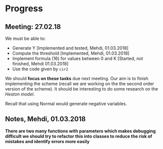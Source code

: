 # Progress

## Meeting: 27.02.18
We must be able to:
- Generate Y [Implemented and tested, Mehdi, 01.03.2018]
- Compute the threshold [Implemented, Mehdi, 01.03.2018]
- Implement formula (16) for values between 0 and K [Started, not finished, Mehdi 01.03.2018]
- Use the code given by `cir2`

We should **focus on these tasks** due next meeting. Our aim is to finish implementing the scheme (recall we are working on the the second order version of the scheme).
It should be interesting to do some research on the _Heston model_.

Recall that using Normal would generate negative variables.

## Notes, Mehdi, 01.03.2018

**There are two many functions with parameters which makes debugging difficult
we should try to refactor this into classes to reduce the risk of mistakes
and identify errors more easily**
